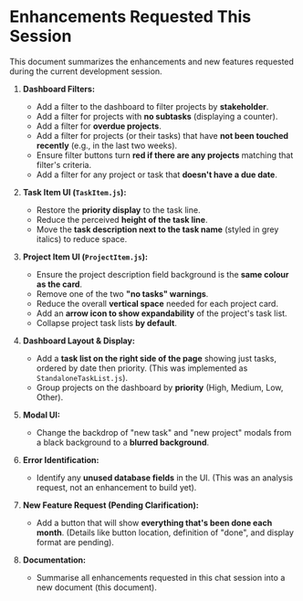 # Enhancements Requested This Session

This document summarizes the enhancements and new features requested during the current development session.

1.  **Dashboard Filters:**
    *   Add a filter to the dashboard to filter projects by **stakeholder**.
    *   Add a filter for projects with **no subtasks** (displaying a counter).
    *   Add a filter for **overdue projects**.
    *   Add a filter for projects (or their tasks) that have **not been touched recently** (e.g., in the last two weeks).
    *   Ensure filter buttons turn **red if there are any projects** matching that filter's criteria.
    *   Add a filter for any project or task that **doesn't have a due date**.

2.  **Task Item UI (`TaskItem.js`):**
    *   Restore the **priority display** to the task line.
    *   Reduce the perceived **height of the task line**.
    *   Move the **task description next to the task name** (styled in grey italics) to reduce space.

3.  **Project Item UI (`ProjectItem.js`):**
    *   Ensure the project description field background is the **same colour as the card**.
    *   Remove one of the two **"no tasks" warnings**.
    *   Reduce the overall **vertical space** needed for each project card.
    *   Add an **arrow icon to show expandability** of the project's task list.
    *   Collapse project task lists **by default**.

4.  **Dashboard Layout & Display:**
    *   Add a **task list on the right side of the page** showing just tasks, ordered by date then priority. (This was implemented as `StandaloneTaskList.js`).
    *   Group projects on the dashboard by **priority** (High, Medium, Low, Other).

5.  **Modal UI:**
    *   Change the backdrop of "new task" and "new project" modals from a black background to a **blurred background**.

6.  **Error Identification:**
    *   Identify any **unused database fields** in the UI. (This was an analysis request, not an enhancement to build yet).

7.  **New Feature Request (Pending Clarification):**
    *   Add a button that will show **everything that's been done each month**. (Details like button location, definition of "done", and display format are pending).

8.  **Documentation:**
    *   Summarise all enhancements requested in this chat session into a new document (this document). 